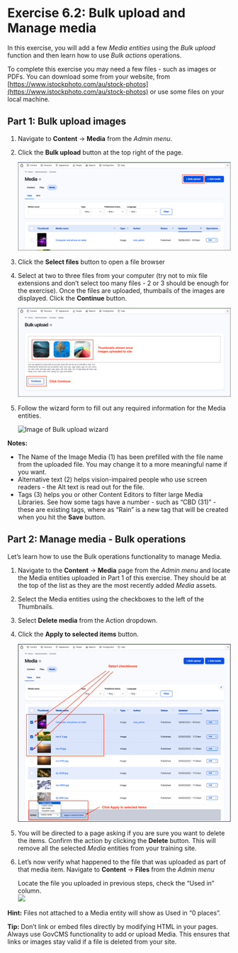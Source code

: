 # Exercise 6.2: Bulk upload and Manage media

In this exercise, you will add a few _Media entities_ using the _Bulk upload_ function and then learn how to use _Bulk actions_ operations.

To complete this exercise you may need a few files - such as images or PDFs. You can download some from your website, from [https://www.istockphoto.com/au/stock-photos](https://www.istockphoto.com/au/stock-photos) or use some files on your local machine.

## Part 1: Bulk upload images

1. Navigate to **Content** → **Media** from the _Admin menu_.
2. Click the **Bulk upload** button at the top right of the page.

    ![Image of bulk upload button](../.gitbook/assets/Ex-6-2-Bulk-Upload-1.png)

3. Click the **Select files** button to open a file browser
4. Select at two to three files from your computer \(try not to mix file extensions and don’t select too many files - 2 or 3 should be enough for the exercise\). Once the files are uploaded, thumbails of the images are displayed. Click the **Continue** button. 

    ![](../.gitbook/assets/Ex-6-2-Bulk-Upload-2.png)

5. Follow the wizard form to fill out any required information for the Media entities.

   ![Image of Bulk upload wizard](../.gitbook/assets/69%20%281%29.png)

**Notes:**

* The Name of the Image Media \(1\) has been prefilled with the file name from the uploaded file. You may change it to a more meaningful name if you want.
* Alternative text \(2\) helps vision-impaired people who use screen readers - the Alt text is read out for the file.
* Tags \(3\) helps you or other Content Editors to filter large Media Libraries. See how some tags have a number - such as “CBD \(31\)” - these are existing tags, where as “Rain” is a new tag that will be created when you hit the **Save** button.

## Part 2: Manage media - Bulk operations

Let’s learn how to use the Bulk operations functionality to manage Media.

1. Navigate to the **Content** → **Media** page from the _Admin menu_ and locate the Media entities uploaded in Part 1 of this exercise. They should be at the top of the list as they are the most recently added _Media_ assets.
2. Select the Media entities using the checkboxes to the left of the Thumbnails.
3. Select **Delete media** from the Action dropdown.
4. Click the **Apply to selected items** button.

   ![](../.gitbook/assets/Ex-6-2-Manage-media-1.png)

5. You will be directed to a page asking if you are sure you want to delete the items. Confirm the action by clicking the **Delete** button. This will remove all the selected _Media_ entities from your training site.
6. Let’s now verify what happened to the file that was uploaded as part of that media item. Navigate to **Content** → **Files** from the _Admin menu_

   Locate the file you uploaded in previous steps, check the “Used in” column.  
   ![](../.gitbook/assets/71.png)
   

**Hint:** Files not attached to a Media entity will show as Used in “0 places”.

**Tip:** Don’t link or embed files directly by modifying HTML in your pages. Always use GovCMS functionality to add or upload Media. This ensures that links or images stay valid if a file is deleted from your site.

